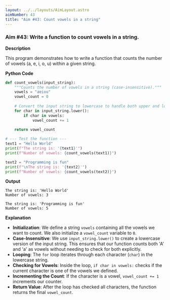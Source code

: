 ```yaml
---
layout: ../../layouts/AimLayout.astro
aimNumber: 43
title: "Aim #43: Count vowels in a string"
---
```


### Aim #43: Write a function to count vowels in a string.

**Description**

This program demonstrates how to write a function that counts the number of vowels (a, e, i, o, u) within a given string.

**Python Code**

```python
def count_vowels(input_string):
    """Counts the number of vowels in a string (case-insensitive)."""
    vowels = "aeiou"
    vowel_count = 0
    
    # Convert the input string to lowercase to handle both upper and lower case vowels
    for char in input_string.lower():
        if char in vowels:
            vowel_count += 1
    
    return vowel_count

# --- Test the function ---
text1 = "Hello World"
print(f"The string is: '{text1}'")
print(f"Number of vowels: {count_vowels(text1)}")

text2 = "Programming is fun"
print(f"\nThe string is: '{text2}'")
print(f"Number of vowels: {count_vowels(text2)}")
```

**Output**

```text
The string is: 'Hello World'
Number of vowels: 3

The string is: 'Programming is fun'
Number of vowels: 5
```

**Explanation**

- **Initialization**: We define a string `vowels` containing all the vowels we want to count. We also initialize a `vowel_count` variable to `0`.
- **Case-Insensitive**: We use `input_string.lower()` to create a lowercase version of the input string. This ensures that our function counts both 'A' and 'a' as vowels without needing to check for both explicitly.
- **Looping**: The `for` loop iterates through each character (`char`) in the lowercase string.
- **Checking for Vowels**: Inside the loop, `if char in vowels:` checks if the current character is one of the vowels we defined.
- **Incrementing the Count**: If the character is a vowel, `vowel_count += 1` increments our counter.
- **Return Value**: After the loop has checked all characters, the function returns the final `vowel_count`.
